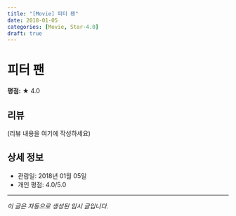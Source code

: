```yaml
---
title: "[Movie] 피터 팬"
date: 2018-01-05
categories: [Movie, Star-4.0]
draft: true
---
```


# 피터 팬

**평점:** ★ 4.0

## 리뷰

(리뷰 내용을 여기에 작성하세요)

## 상세 정보

- 관람일: 2018년 01월 05일
- 개인 평점: 4.0/5.0

---

*이 글은 자동으로 생성된 임시 글입니다.*
